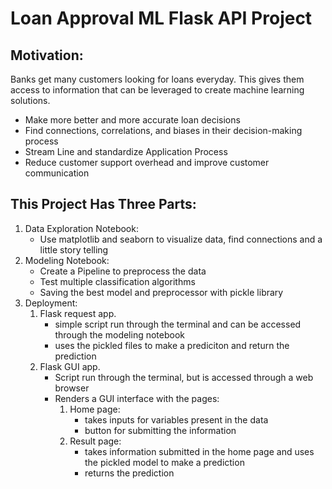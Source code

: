 # Loan Approval ML Flask API Project

## Motivation:
Banks get many customers looking for loans everyday. This gives them access to information that can be leveraged to create machine learning solutions. 

- Make more better and more accurate loan decisions
- Find connections, correlations, and biases in their decision-making process
- Stream Line and standardize Application Process
- Reduce customer support overhead and improve customer communication

## This Project Has Three Parts:
1. Data Exploration Notebook: 
    - Use matplotlib and seaborn to visualize data, find connections and a little story telling
2. Modeling Notebook:
    - Create a Pipeline to preprocess the data
    - Test multiple classification algorithms
    - Saving the best model and preprocessor with pickle library
3. Deployment:
    1. Flask request app.
        - simple script run through the terminal and can be accessed through the modeling notebook
        - uses the pickled files to make a prediciton and return the prediction
    2. Flask GUI app.
        - Script run through the terminal, but is accessed through a web browser
        - Renders a GUI interface with the pages:
            1. Home page:
                - takes inputs for variables present in the data
                - button for submitting the information
            2. Result page:
                - takes information submitted in the home page and uses the pickled model to make a prediction
                - returns the prediction
